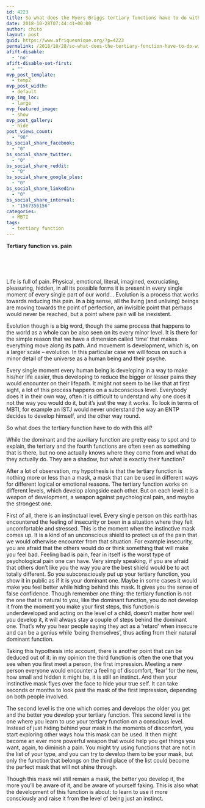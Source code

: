 ```yaml
---
id: 4223
title: So what does the Myers Briggs tertiary functions have to do with pain
date: 2018-10-28T07:44:41+00:00
author: chito
layout: post
guid: https://www.afriqueunique.org/?p=4223
permalink: /2018/10/28/so-what-does-the-tertiary-function-have-to-do-with-pain/
afift-disable:
  - 'no'
afift-disable-set-first:
  - ""
mvp_post_template:
  - temp2
mvp_post_width:
  - default
mvp_img_loc:
  - large
mvp_featured_image:
  - show
mvp_post_gallery:
  - hide
post_views_count:
  - "98"
bs_social_share_facebook:
  - "0"
bs_social_share_twitter:
  - "0"
bs_social_share_reddit:
  - "0"
bs_social_share_google_plus:
  - "0"
bs_social_share_linkedin:
  - "0"
bs_social_share_interval:
  - "1567356156"
categories:
  - MBTI
tags:
  - tertiary function
---
```

**Tertiary function vs. pain**

&nbsp;

&nbsp;

Life is full of pain. Physical, emotional, literal, imagined, excruciating, pleasuring, hidden, in all its possible forms it is present in every single moment of every single part of our world&#8230; Evolution is a process that works towards reducing this pain. In a big sense, all the living (and unliving) beings are moving towards the point of perfection, an invisible point that perhaps would never be reached, but a point where pain will be inexistent.

Evolution though is a big word, though the same process that happens to the world as a whole can be also seen on its every minor level. It is there for the simple reason that we have a dimension called ‘time’ that makes everything move along its path. And movement is development, which is, on a larger scale – evolution. In this particular case we will focus on such a minor detail of the universe as a human being and their psyche.

Every single moment every human being is developing in a way to make his/her life easier, thus developing to reduce the bigger or lesser pains they would encounter on their lifepath. It might not seem to be like that at first sight, a lot of this process happens on a subconscious level. Everybody does it in their own way, often it is difficult to understand why one does it not the way you would do it, but it’s just the way it works. To look in terms of MBTI, for example an ISTJ would never understand the way an ENTP decides to develop himself, and the other way round.

So what does the tertiary function have to do with this all?

While the dominant and the auxiliary function are pretty easy to spot and to explain, the tertiary and the fourth functions are often seen as something that is there, but no one actually knows where they come from and what do they actually do. They are a shadow, but what is exactly their function?

After a lot of observation, my hypothesis is that the tertiary function is nothing more or less than a mask, a mask that can be used in different ways for different logical or emotional reasons. The tertiary function works on different levels, which develop alongside each other. But on each level it is a weapon of development, a weapon against psychological pain, and maybe the strongest one.

First of all, there is an instinctual level. Every single person on this earth has encountered the feeling of insecurity or been in a situation where they felt uncomfortable and stressed. This is the moment when the instinctive mask comes up. It is a kind of an unconscious shield to protect us of the pain that we would otherwise encounter from that situation. For example insecurity, you are afraid that the others would do or think something that will make you feel bad. Feeling bad is pain, fear in itself is the worst type of psychological pain one can have. Very simply speaking, if you are afraid that others don’t like you the way you are the best shield would be to act totally different. So you subconsciously put up your tertiary function, you show it in public as if it is your dominant one. Maybe in some cases it would make you feel better while hiding behind this mask. It gives you the sense of false confidence. Though remember one thing: the tertiary function is not the one that is natural to you, like the dominant function, you do not develop it from the moment you make your first steps, this function is underdeveloped and acting on the level of a child, doesn’t matter how well you develop it, it will always stay a couple of steps behind the dominant one. That’s why you hear people saying they act as a ‘retard’ when insecure and can be a genius while ‘being themselves’, thus acting from their natural dominant function.

Taking this hypothesis into account, there is another point that can be deduced out of it: in my opinion the third function is often the one that you see when you first meet a person, the first impression. Meeting a new person everyone would encounter a feeling of discomfort, ‘fear’ for the new, how small and hidden it might be, it is still an instinct. And then your instinctive mask flyes over the face to hide your true self. It can take seconds or months to look past the mask of the first impression, depending on both people involved.

The second level is the one which comes and develops the older you get and the better you develop your tertiary function. This second level is the one where you learn to use your tertiary function on a conscious level. Instead of just hiding behind your mask in the moments of discomfort, you start exploring other ways how this mask can be used. It then might become an ever more powerful weapon that would help you get things you want, again, to diminish a pain. You might try using functions that are not in the list of your type, and you can try to develop them to be your mask, but only the function that belongs on the third place of the list could become the perfect mask that will not shine through.

Though this mask will still remain a mask, the better you develop it, the more you’ll be aware of it, and be aware of yourself faking. This is also what the development of this function is about: to learn to use it more consciously and raise it from the level of being just an instinct.